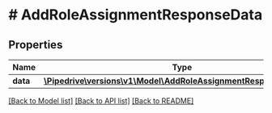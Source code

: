 # # AddRoleAssignmentResponseData

## Properties

Name | Type | Description | Notes
------------ | ------------- | ------------- | -------------
**data** | [**\Pipedrive\versions\v1\Model\AddRoleAssignmentResponseDataData**](AddRoleAssignmentResponseDataData.md) |  | [optional]

[[Back to Model list]](../../README.md#models) [[Back to API list]](../../README.md#endpoints) [[Back to README]](../../README.md)

